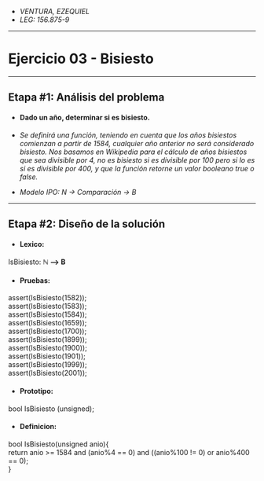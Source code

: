 + *VENTURA, EZEQUIEL* 
+ *LEG: 156.875-9*
___

# Ejercicio 03 - Bisiesto
___

## Etapa #1: Análisis del problema

* #### Dado un año, determinar si es bisiesto.

* *Se definirá una función, teniendo en cuenta que los años bisiestos comienzan a partir de 1584, cualquier año anterior no será considerado bisiesto. Nos basamos en Wikipedia para el cálculo de años bisiestos que sea divisible por 4, no es bisiesto si es divisible por 100 pero si lo es si es divisible por 400, y que la función retorne un valor booleano true o false.*

* *Modelo IPO: N → Comparación → B*
___

## Etapa #2: Diseño de la solución

* #### Lexico:

IsBisiesto: **ℕ --> B**

* #### Pruebas:

assert(IsBisiesto(1582));           
assert(IsBisiesto(1583));       
assert(IsBisiesto(1584));         
assert(IsBisiesto(1659));     
assert(IsBisiesto(1700));      
assert(IsBisiesto(1899));    
assert(IsBisiesto(1900));        
assert(IsBisiesto(1901));      
assert(IsBisiesto(1999));       
assert(IsBisiesto(2001));       

* #### Prototipo:

bool IsBisiesto (unsigned); 

* #### Definicion:

bool IsBisiesto(unsigned anio){                 
return anio >= 1584 and (anio%4 == 0) and ((anio%100 != 0) or anio%400 == 0);                  
}

